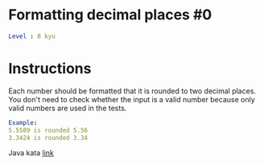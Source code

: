 # Formatting decimal places #0

```yaml
Level : 8 kyu
```

# Instructions

Each number should be formatted that it is rounded to two decimal places. You don't need to check whether the input is a valid number because only valid numbers are used in the tests.

```yaml
Example:    
5.5589 is rounded 5.56
3.3424 is rounded 3.34
```

Java kata [link](https://www.codewars.com/kata/5641a03210e973055a00000d/train/java)